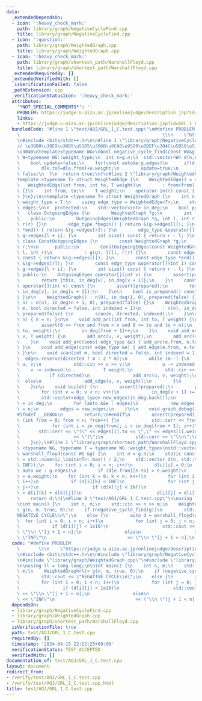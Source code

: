 ```yaml
---
data:
  _extendedDependsOn:
  - icon: ':heavy_check_mark:'
    path: library/graph/NegativeCycleFind.cpp
    title: library/graph/NegativeCycleFind.cpp
  - icon: ':question:'
    path: library/graph/WeightedGraph.cpp
    title: library/graph/WeightedGraph.cpp
  - icon: ':heavy_check_mark:'
    path: library/graph/shortest_path/WarshallFloyd.cpp
    title: library/graph/shortest_path/WarshallFloyd.cpp
  _extendedRequiredBy: []
  _extendedVerifiedWith: []
  _isVerificationFailed: false
  _pathExtension: cpp
  _verificationStatusIcon: ':heavy_check_mark:'
  attributes:
    '*NOT_SPECIAL_COMMENTS*': ''
    PROBLEM: https://judge.u-aizu.ac.jp/onlinejudge/description.jsp?id=GRL_1_C
    links:
    - https://judge.u-aizu.ac.jp/onlinejudge/description.jsp?id=GRL_1_C
  bundledCode: "#line 1 \"test/AOJ/GRL_1_C.test.cpp\"\n#define PROBLEM           \
    \                                                     \\\n    \"https://judge.u-aizu.ac.jp/onlinejudge/description.jsp?id=GRL_1_C\"\
    \n#include <bits/stdc++.h>\n\n#line 1 \"library/graph/NegativeCycleFind.cpp\"\n\
    // \u30B0\u30E9\u30D5\u5185\u306B\u8CA0\u9589\u8DEF\u304C\u5B58\u5728\u3059\u308B\
    \u304B\ntemplate<typename WG>\nbool negative_cycle_find(const WG&g){\n  using\
    \ W=typename WG::weight_type;\n  int n=g.n;\n  std::vector<W> d(n,0);\n  while(n--){\n\
    \    bool update=false;\n    for(const auto&e:g.edges)\n      if(d[e.to]>d[e.from]+e.weight){\n\
    \        d[e.to]=d[e.from]+e.weight;\n        update=true;\n      }\n    if(!update)return\
    \ false;\n  }\n  return true;\n}\n#line 2 \"library/graph/WeightedGraph.cpp\"\n\
    template <typename T> struct WeightedEdge {\n    WeightedEdge() = default;\n \
    \   WeightedEdge(int from, int to, T weight)\n        : from(from), to(to), weight(weight)\
    \ {}\n    int from, to;\n    T weight;\n    operator int() const { return to;\
    \ }\n};\n\ntemplate <typename T> struct WeightedGraph {\n    int n;\n    using\
    \ weight_type = T;\n    using edge_type = WeightedEdge<T>;\n    std::vector<edge_type>\
    \ edges;\n\n  protected:\n    std::vector<int> in_deg;\n    bool prepared;\n \
    \   class OutgoingEdges {\n        WeightedGraph *g;\n        int l, r;\n\n  \
    \    public:\n        OutgoingEdges(WeightedGraph *g, int l, int r) : g(g), l(l),\
    \ r(r) {}\n        edge_type *begin() { return &(g->edges[l]); }\n        edge_type\
    \ *end() { return &(g->edges[r]); }\n        edge_type &operator[](int i) { return\
    \ g->edges[l + i]; }\n        int size() const { return r - l; }\n    };\n   \
    \ class ConstOutgoingEdges {\n        const WeightedGraph *g;\n        int l,\
    \ r;\n\n      public:\n        ConstOutgoingEdges(const WeightedGraph *g, int\
    \ l, int r)\n            : g(g), l(l), r(r) {}\n        const edge_type *begin()\
    \ const { return &(g->edges[l]); }\n        const edge_type *end() const { return\
    \ &(g->edges[r]); }\n        const edge_type &operator[](int i) const { return\
    \ g->edges[l + i]; }\n        int size() const { return r - l; }\n    };\n\n \
    \ public:\n    OutgoingEdges operator[](int v) {\n        assert(prepared);\n\
    \        return {this, in_deg[v], in_deg[v + 1]};\n    }\n    const ConstOutgoingEdges\
    \ operator[](int v) const {\n        assert(prepared);\n        return {this,\
    \ in_deg[v], in_deg[v + 1]};\n    }\n\n    bool is_prepared() const { return prepared;\
    \ }\n\n    WeightedGraph() : n(0), in_deg(1, 0), prepared(false) {}\n    WeightedGraph(int\
    \ n) : n(n), in_deg(n + 1, 0), prepared(false) {}\n    WeightedGraph(int n, int\
    \ m, bool directed = false, int indexed = 1)\n        : n(n), in_deg(n + 1, 0),\
    \ prepared(false) {\n        scan(m, directed, indexed);\n    }\n\n    void resize(int\
    \ n) { n = n; }\n\n    void add_arc(int from, int to, T weight) {\n        assert(!prepared);\n\
    \        assert(0 <= from and from < n and 0 <= to and to < n);\n        edges.emplace_back(from,\
    \ to, weight);\n        in_deg[from + 1]++;\n    }\n    void add_edge(int u, int\
    \ v, T weight) {\n        add_arc(u, v, weight);\n        add_arc(v, u, weight);\n\
    \    }\n    void add_arc(const edge_type &e) { add_arc(e.from, e.to, e.weight);\
    \ }\n    void add_edge(const edge_type &e) { add_edge(e.from, e.to, e.weight);\
    \ }\n\n    void scan(int m, bool directed = false, int indexed = 1) {\n      \
    \  edges.reserve(directed ? m : 2 * m);\n        while (m--) {\n            int\
    \ u, v;\n            std::cin >> u >> v;\n            u -= indexed;\n        \
    \    v -= indexed;\n            T weight;\n            std::cin >> weight;\n \
    \           if (directed)\n                add_arc(u, v, weight);\n          \
    \  else\n                add_edge(u, v, weight);\n        }\n        build();\n\
    \    }\n\n    void build() {\n        assert(!prepared);\n        prepared = true;\n\
    \        for (int v = 0; v < n; v++)\n            in_deg[v + 1] += in_deg[v];\n\
    \        std::vector<edge_type> new_edges(in_deg.back());\n        auto counter\
    \ = in_deg;\n        for (auto &&e : edges)\n            new_edges[counter[e.from]++]\
    \ = e;\n        edges = new_edges;\n    }\n\n    void graph_debug() const {\n\
    #ifndef __DEBUG\n        return;\n#endif\n        assert(prepared);\n        for\
    \ (int from = 0; from < n; from++) {\n            std::cerr << from << \";\";\n\
    \            for (int i = in_deg[from]; i < in_deg[from + 1]; i++)\n         \
    \       std::cerr << \"(\" << edges[i].to << \",\" << edges[i].weight\n      \
    \                    << \")\";\n            std::cerr << \"\\n\";\n        }\n\
    \    }\n};\n#line 1 \"library/graph/shortest_path/WarshallFloyd.cpp\"\ntemplate\
    \ <typename WG, typename T = typename WG::weight_type>\nstd::vector<std::vector<T>>\
    \ warshall_floyd(const WG &g) {\n    int n = g.n;\n    static constexpr T INF\
    \ = std::numeric_limits<T>::max() / 2;\n    std::vector d(n, std::vector<T>(n,\
    \ INF));\n    for (int i = 0; i < n; i++)\n        d[i][i] = 0;\n    for (const\
    \ auto &e : g.edges)\n        if (d[e.from][e.to] > e.weight)\n            d[e.from][e.to]\
    \ = e.weight;\n    for (int k = 0; k < n; k++)\n        for (int i = 0; i < n;\
    \ i++)\n            if (d[i][k] < INF)\n                for (int j = 0; j < n;\
    \ j++)\n                    if (d[k][j] < INF)\n                        if (d[i][j]\
    \ > d[i][k] + d[k][j])\n                            d[i][j] = d[i][k] + d[k][j];\n\
    \    return d;\n}\n#line 8 \"test/AOJ/GRL_1_C.test.cpp\"\n\nusing ll = long long;\n\
    \nint main() {\n    int n, m;\n    std::cin >> n >> m;\n    WeightedGraph<ll>\
    \ g(n, m, true, 0);\n    if (negative_cycle_find(g))\n        std::cout << \"\
    NEGATIVE CYCLE\\n\";\n    else {\n        auto d = warshall_floyd(g);\n      \
    \  for (int i = 0; i < n; i++)\n            for (int j = 0; j < n; j++)\n    \
    \            if (d[i][j] < 1e10)\n                    std::cout << d[i][j] <<\
    \ \"\\n \"[j + 1 < n];\n                else\n                    std::cout <<\
    \ \"INF\"\n                              << \"\\n \"[j + 1 < n];\n    }\n}\n"
  code: "#define PROBLEM                                                         \
    \       \\\n    \"https://judge.u-aizu.ac.jp/onlinejudge/description.jsp?id=GRL_1_C\"\
    \n#include <bits/stdc++.h>\n\n#include \"library/graph/NegativeCycleFind.cpp\"\
    \n#include \"library/graph/WeightedGraph.cpp\"\n#include \"library/graph/shortest_path/WarshallFloyd.cpp\"\
    \n\nusing ll = long long;\n\nint main() {\n    int n, m;\n    std::cin >> n >>\
    \ m;\n    WeightedGraph<ll> g(n, m, true, 0);\n    if (negative_cycle_find(g))\n\
    \        std::cout << \"NEGATIVE CYCLE\\n\";\n    else {\n        auto d = warshall_floyd(g);\n\
    \        for (int i = 0; i < n; i++)\n            for (int j = 0; j < n; j++)\n\
    \                if (d[i][j] < 1e10)\n                    std::cout << d[i][j]\
    \ << \"\\n \"[j + 1 < n];\n                else\n                    std::cout\
    \ << \"INF\"\n                              << \"\\n \"[j + 1 < n];\n    }\n}"
  dependsOn:
  - library/graph/NegativeCycleFind.cpp
  - library/graph/WeightedGraph.cpp
  - library/graph/shortest_path/WarshallFloyd.cpp
  isVerificationFile: true
  path: test/AOJ/GRL_1_C.test.cpp
  requiredBy: []
  timestamp: '2024-04-15 22:22:25+09:00'
  verificationStatus: TEST_ACCEPTED
  verifiedWith: []
documentation_of: test/AOJ/GRL_1_C.test.cpp
layout: document
redirect_from:
- /verify/test/AOJ/GRL_1_C.test.cpp
- /verify/test/AOJ/GRL_1_C.test.cpp.html
title: test/AOJ/GRL_1_C.test.cpp
---
```

